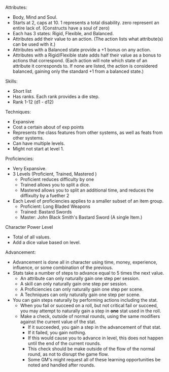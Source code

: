 Attributes:
* Body, Mind and Soul.
* Starts at 2, caps at 10. 1 represents a total disability. zero represent an entire lack of. (Constructs have a soul of zero)
* Each has 3 states: Rigid, Flexible, and Balanced. 
* Attributes add their value to an action. (The action lists what attribute(s) can be used with it.)
* Attributes with a Balanced state provide a +1 bonus on any action.
* Attributes with a Rigid/Flexible state adds half their value as a bonus to actions that correspond. (Each action will
note which state of an attribute it corresponds to. If none are listed, the action is considered balanced, gaining only the 
standard +1 from a balanced state.)

Skills:
* Short list
* Has ranks. Each rank provides a die step. 
* Rank 1-12 (d1 - d12)

Techniques:
* Expansive
* Cost a certain about of exp points
* Represents the class features from other systems, as well as feats from other systems.
* Can have multiple levels. 
* Might not start at level 1.

Proficiencies:
* Very Expansive.
* 3 Levels (Proficient, Trained, Mastered )
  * Proficient reduces difficulty by one
  * Trained allows you to split a dice.
  * Mastered allows you to split an additional time, and reduces the diffixulty by a fuether 2
* Each Level of proficiencies applies to a smaller subset of an item group.
  * Proficient: Long Bladed Weapons
  * Trained: Bastard Swords
  * Master: John Black Smith's Bastard Sword (A single Item.)
  
Character Power Level
* Total of all values.
* Add a dice value based on level.


Advancement:
* Advancement is done all in character using time, money, experience, influence, or some combination of the previous.
* Stats  take a number of steps to advance equal to 5 times the next value.
  * An attribute can only naturally gain one step per session. 
  * A skill can only naturally gain one step per session.
  * A Proficiencies can only naturally gain one step per scene.
  * A Techniques can only naturally gain one step per scene.
* You can gain steps naturally by performing actions including the stat. 
  * When you fail or succeed on a roll, but not critical fail or succeed, you may attempt to naturally gain a step in **one** stat used in the roll.  
  * Make a check, outside of normal rounds, using the same modifiers against the current value of the stat. 
     * If it succeeded, you gain a step in the advancement of that stat.
     * If it failed, you gain nothing.
     * If this would cause you to advance in level, this does not happen until the end of the current rounds.  
     * This check should be make outside of the flow of the normal round, as not to disrupt the game flow. 
     * Some GM's might request all of these learning opportunities be noted and handled after rounds.


